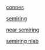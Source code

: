 
[connes](https://www.youtube.com/watch?v=dDm0wxnawJE)

[semiring](https://en.wikipedia.org/wiki/Semiring)

[near semiring](https://en.wikipedia.org/wiki/Near-semiring)

[semiring nlab](https://ncatlab.org/nlab/show/semiring)